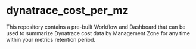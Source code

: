 # dynatrace_cost_per_mz

This repository contains a pre-built Workflow and Dashboard that can be used to summarize Dynatrace cost data by Management Zone for any time within your metrics retention period. 
